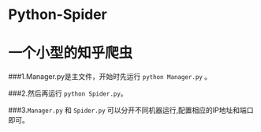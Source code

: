 # Python-Spider

# 一个小型的知乎爬虫

###1.Manager.py是主文件，开始时先运行 `python Manager.py` 。

###2.然后再运行 `python Spider.py`。

###3.`Manager.py` 和 `Spider.py` 可以分开不同机器运行,配置相应的IP地址和端口即可。
